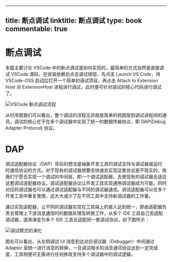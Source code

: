 
---
title: 断点调试
linktitle: 断点调试
type: book
commentable: true
---

# 断点调试

本篇主要讨论 VSCode 中的断点调试是如何实现的，最简单的方式自然是直接调试 VSCode 源码，在安装依赖后点击调试按钮，先点击 Launch VS Code，待 VSCode-OSS 启动后打开一个简单的调试项目，再点击 Attach to Extension Host 对 ExtensionHost 进程进行调试，此时便可针对调试的核心代码进行调试了。

![VSCode 断点调试流程](https://s2.ax1x.com/2019/09/11/nwguTO.png)

从时序图我们可以看出，整个调试的流程无非就是简单的视图层到调试进程间的通讯，调试的核心在于在多个调试器中实现了统一的数据传输协议，即 DAP(Debug Adapter Protocol) 协议。

# DAP

调试适配器协议（DAP）背后的想法是抽象开发工具的调试支持与调试器或运行时通信协议的方式。对于现有的调试器想要去快速去实现这套协议是不现实的，故我们宁愿去实现一个调试的中间层，即一个调试适配器，去使现有的调试器去适应这套调试适配器协议。调试适配器协议让开发工具实现通用调试器成为可能，同时对应的调试器也可以通过调试适配器与不同的调试器通信。调试适配器可以在多个开发工具中重复使用，这大大减少了在不同工具中支持新调试器的工作量。

通过实现适配器，让不同的调试器实现在工具端上的接入达到统一，即由适配器负责去管理上下游消息通信时的数据处理及转换工作，从多个 IDE 工具自己去适配调试器，逐渐演变为多个 IDE 工具去适配同一套调试协议，如下图所示：

![调试模式的演化](https://s2.ax1x.com/2019/09/11/nwg81A.md.png)

图右可以看出，从左侧调试 UI 消息到达对应调试器（Debugger）中间通过 Adaptor 层统一进行消息的转换，一旦调试相关的消息通讯协议达到一定完成度，工具侧便可无需进行任何修改支持多个调试器中的调试逻辑。

    